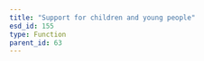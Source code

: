 ```yaml
---
title: "Support for children and young people"
esd_id: 155
type: Function
parent_id: 63 
---
```




